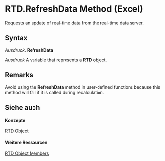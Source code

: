 
# RTD.RefreshData Method (Excel)

Requests an update of real-time data from the real-time data server.


## Syntax

 _Ausdruck_. **RefreshData**

 _Ausdruck_ A variable that represents a **RTD** object.


## Remarks

Avoid using the  **RefreshData** method in user-defined functions because this method will fail if it is called during recalculation.


## Siehe auch


#### Konzepte


[RTD Object](50f289c3-081b-108b-2fee-c4069a04a8e7.md)
#### Weitere Ressourcen


[RTD Object Members](http://msdn.microsoft.com/library/1705c237-1286-816d-a363-982c53542af1%28Office.15%29.aspx)